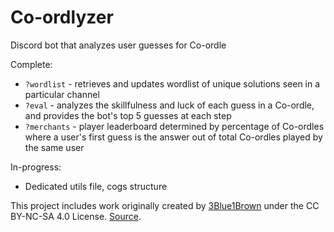 # Co-ordlyzer
 Discord bot that analyzes user guesses for Co-ordle

Complete:
* `?wordlist` - retrieves and updates wordlist of unique solutions seen in a particular channel
* `?eval` - analyzes the skillfulness and luck of each guess in a Co-ordle, and provides the bot's top 5 guesses at each step
* `?merchants` - player leaderboard determined by percentage of Co-ordles where a user's first guess is the answer out of total Co-ordles played by the same user
 
In-progress:
* Dedicated utils file, cogs structure

This project includes work originally created by [3Blue1Brown](https://github.com/3b1b) under the CC BY-NC-SA 4.0 License. 
[Source](https://github.com/3b1b/videos/blob/master/_2022/wordle/simulations.py).
